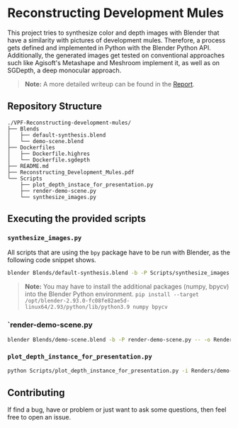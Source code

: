 # Reconstructing Development Mules

This project tries to synthesize color and depth images with Blender that have a similarity with pictures of development mules.
Therefore, a process gets defined and implemented in Python with the Blender Python API.
Additionally, the generated images get tested on conventional approaches such like Agisoft's Metashape and Meshroom implement it, as well as on SGDepth, a deep monocular approach.

> **Note:** A more detailed writeup can be found in the [Report](./Reconstructing_Development_Mules.pdf).

## Repository Structure

```
./VPF-Reconstructing-development-mules/
├── Blends
│   ├── default-synthesis.blend
│   └── demo-scene.blend
├── Dockerfiles
│   ├── Dockerfile.highres
│   └── Dockerfile.sgdepth
├── README.md
├── Reconstructing_Development_Mules.pdf
└── Scripts
    ├── plot_depth_instace_for_presentation.py
    ├── render-demo-scene.py
    └── synthesize_images.py
```

## Executing the provided scripts

### `synthesize_images.py`

All scripts that are using the `bpy` package have to be run with Blender, as the following code snippet shows.

```bash
blender Blends/default-synthesis.blend -b -P Scripts/synthesize_images -- -o Renders/default-scene/ -n 500
```

> **Note:** You may have to install the additional packages (numpy, bpycv) into the Blender Python environment.
> `pip install --target /opt/blender-2.93.0-fc08fe82ae5d-linux64/2.93/python/lib/python3.9 numpy bpycv`

### `render-demo-scene.py

```bash
blender Blends/demo-scene.blend -b -P render-demo-scene.py -- -o Renders/demo-scene/
```

### `plot_depth_instance_for_presentation.py`

```bash
python Scripts/plot_depth_instance_for_presentation.py -i Renders/demo-scene/ -o Renders/demo-scene/presentation/ --combined True
```

## Contributing

If find a bug, have or problem or just want to ask some questions, then feel free to open an issue.
